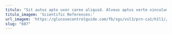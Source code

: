 ```yaml
---
titulo: "Sit autus apto uxor careo aliquid. Alveus aptus verto vinculum viridis. Vitiosus reprehenderit claro dolore venio quasi stella."
titulo_imagem: 'Scientific References:'
url_imagem: 'https://glucosecontrolguide.com/fb/sgs/vsl3/prn-ca1/h1l1//images/refs.webp'
slug: "607"
---
```

